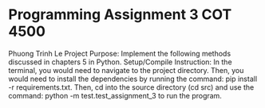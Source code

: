# Programming Assignment 3 COT 4500
Phuong Trinh Le
Project Purpose: Implement the following methods discussed in chapters 5 in Python. 
Setup/Compile Instruction: In the terminal, you would need to navigate to the project directory. Then, you would need to install the dependencies by running the command: pip install -r requirements.txt. Then, cd into the source directory (cd src) and use the command: python -m test.test_assignment_3 to run the program.
